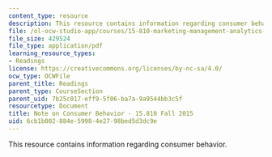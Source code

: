 ```yaml
---
content_type: resource
description: This resource contains information regarding consumer behavior.
file: /ol-ocw-studio-app/courses/15-810-marketing-management-analytics-frameworks-and-applications-fall-2015/6cb1b002884e59984e2798bed5d3dc9e_MIT15_810F15_Consumer.pdf
file_size: 429524
file_type: application/pdf
learning_resource_types:
- Readings
license: https://creativecommons.org/licenses/by-nc-sa/4.0/
ocw_type: OCWFile
parent_title: Readings
parent_type: CourseSection
parent_uid: 7b25c017-eff9-5f06-ba7a-9a9544bb3c5f
resourcetype: Document
title: Note on Consumer Behavior - 15.810 Fall 2015
uid: 6cb1b002-884e-5998-4e27-98bed5d3dc9e
---
```

This resource contains information regarding consumer behavior.
